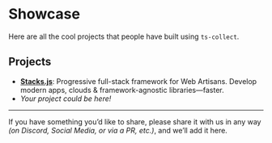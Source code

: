 # Showcase

Here are all the cool projects that people have built using `ts-collect`.

## Projects

- [**Stacks.js**](https://github.com/stacksjs/stacks): Progressive full-stack framework for Web Artisans. Develop modern apps, clouds & framework-agnostic libraries—faster.
- _Your project could be here!_

___

If you have something you’d like to share, please share it with us in any way _(on Discord, Social Media, or via a PR, etc.)_, and we’ll add it here.
